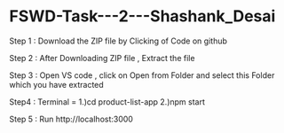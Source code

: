 # FSWD-Task---2---Shashank_Desai



Step 1 : Download the ZIP file by Clicking of Code on github 

Step 2 : After Downloading ZIP file , Extract the file 

Step 3 : Open VS code , click on Open from Folder and select this Folder which you have extracted

Step4 : Terminal =  1.)cd product-list-app
                    2.)npm start 

Step 5 :  Run http://localhost:3000 

